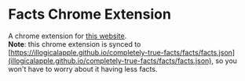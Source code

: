 # Facts Chrome Extension
A chrome extension for [this website](https://illogicalapple.github.io/completely-true-facts).  
**Note**: this chrome extension is synced to [https://illogicalapple.github.io/completely-true-facts/facts/facts.json](illogicalapple.github.io/completely-true-facts/facts/facts.json), so you won't have to worry about it having less facts.
